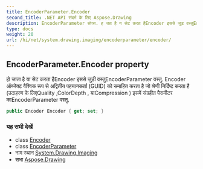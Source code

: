 ```yaml
---
title: EncoderParameter.Encoder
second_title: .NET API संदर्भ के लिए Aspose.Drawing
description: EncoderParameter संपत्त. ह जत है य सेट करत हैEncoder इससे जुड़ वस्तुEncoderParameter वस्तु. Encoder ऑब्जेक्ट वैश्वक रूप से अद्वतय पहचनकर्त GUID क समहत करत है ज श्रेण नर्दष्ट करत है उदहरण के लएQuality ColorDepth  यCompression  इसमें संग्रहत पैरमटर कEncoderParameter वस्तु.
type: docs
weight: 20
url: /hi/net/system.drawing.imaging/encoderparameter/encoder/
---
```

## EncoderParameter.Encoder property

हो जाता है या सेट करता हैEncoder इससे जुड़ी वस्तुEncoderParameter वस्तु. Encoder ऑब्जेक्ट वैश्विक रूप से अद्वितीय पहचानकर्ता (GUID) को समाहित करता है जो श्रेणी निर्दिष्ट करता है (उदाहरण के लिएQuality ,ColorDepth , याCompression ) इसमें संग्रहीत पैरामीटर काEncoderParameter वस्तु.

```csharp
public Encoder Encoder { get; set; }
```

### यह सभी देखें

* class [Encoder](../../encoder/)
* class [EncoderParameter](../)
* नाम स्थान [System.Drawing.Imaging](../../encoderparameter/)
* सभा [Aspose.Drawing](../../../)


